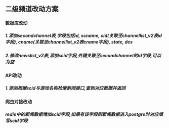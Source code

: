 ## 二级频道改动方案

#### 数据库改动
##### 1.添加secondchannel表,字段包括id, scname, cid(关联至channellist_v2表id字段), cname(关联至channellist_v2表cname字段), state, des
##### 2.修改newslist_v2表,添加scid字段,外键关联至secondchannel的id字段,可以为空

#### API改动
##### 1.添加根据scid与游戏名称检索新闻接口,查到对应数据并返回

#### 爬虫对接改动
##### redis中的新闻数据增加scid字段,如果有该字段则新闻数据进入postgre时对应填写scid字段